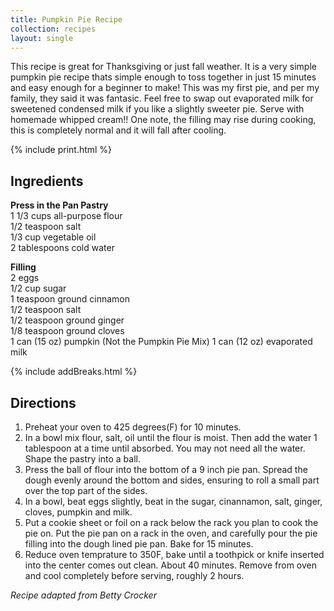 ```yaml
---
title: Pumpkin Pie Recipe
collection: recipes
layout: single
---
```


This recipe is great for Thanksgiving or just fall weather. It is a very simple pumpkin pie recipe thats simple enough to toss together in just 15 minutes and easy enough for a beginner to make! This was my first pie, and per my family, they said it was fantasic. Feel free to swap out evaporated milk for sweetened condensed milk if you like a slightly sweeter pie. Serve with homemade whipped cream!!  One note, the filling may rise during cooking, this is completely normal and it will fall after cooling.

{% include print.html %}

## Ingredients
**Press in the Pan Pastry**  
1 1/3 cups all-purpose flour  
1/2 teaspoon salt  
1/3 cup vegetable oil  
2 tablespoons cold water  

**Filling**  
2 eggs  
1/2 cup sugar  
1 teaspoon ground cinnamon  
1/2 teaspoon salt  
1/2 teaspoon ground ginger  
1/8 teaspoon ground cloves  
1 can (15 oz) pumpkin (Not the Pumpkin Pie Mix) 
1 can (12 oz) evaporated milk  

{% include addBreaks.html %}

## Directions

1. Preheat your oven to 425 degrees(F) for 10 minutes.
2. In a bowl mix flour, salt, oil until the flour is moist.  Then add the water 1 tablespoon at a time until absorbed.  You may not need all the water.  Shape the pastry into a ball.
3. Press the ball of flour into the bottom of a 9 inch pie pan.  Spread the dough evenly around the bottom and sides, ensuring to roll a small part over the top part of the sides.
4. In a bowl, beat eggs slightly, beat in the sugar, cinannamon, salt, ginger, cloves, pumpkin and milk.
5. Put a cookie sheet or foil on a rack below the rack you plan to cook the pie on.  Put the pie pan on a rack in the oven, and carefully pour the pie filling into the dough lined pie pan.  Bake for 15 minutes.
6. Reduce oven temprature to 350F, bake until a toothpick or knife inserted into the center comes out clean. About 40 minutes.  Remove from oven and cool completely before serving, roughly 2 hours.

*Recipe adapted from Betty Crocker*  